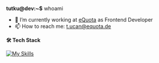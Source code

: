 **tutku@dev:~$** whoami
- 🔭 I’m currently working at [eQuota](https://equota.de) as Frontend Developer
- 📫 How to reach me: [t.ucan@equota.de](mailto:t.ucan@equota.de)

**🛠 Tech Stack**

[![My Skills](https://skillicons.dev/icons?i=js,html,css,sass,react,vue,nodejs,express,nuxtjs,mongodb,pug)](https://skillicons.dev)
